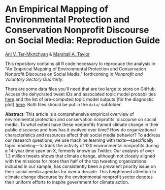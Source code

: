 # An Empirical Mapping of Environmental Protection and Conservation Nonprofit Discourse on Social Media: Reproduction Guide

[Ani V. Ter-Mkrtchyan]([https://sociology.nd.edu/people/terence-mcdonnell](https://deptofgov.nmsu.edu/facultydirectory/ani-ter-mkrtchyan.html)) & [Marshall A. Taylor](https://www.marshalltaylor.net)

This repository contains all R code necessary to reproduce the analysis in "An Empirical Mapping of Environmental Protection and Conservation Nonprofit Discourse on Social Media," forthcoming in *Nonprofit and Voluntary Sectory Quarterly*.

There are some data files you'll need that are too large to store on GitHub. Access the dehydrated tweet IDs and associated topic model probabilities [here]() and the list of pre-computed topic model outputs (for the diagnostic plot) [here](). Both files should be put in the `data/` subfolder.

**Abstract**: This article is a comprehensive empirical overview of environmental protection and conservation nonprofits’ discourse on social media. To what extent have these nonprofits framed climate change in their public discourse and how has it evolved over time? How do organizational characteristics and resources affect their social media behavior? To address our research questions, we use machine learning with texts—specifically topic modeling—to track the activity of 120 environmental nonprofits during a 14-year time span on X, formerly known as Twitter. Our analysis of over 1.3 million tweets shows that climate change, although not closely aligned with the missions for more than half of the top tweeting organizations included in our sample, has consistently been a prevalent priority issue on their social media agendas for over a decade. This heightened attention to climate change discourse by the environmental nonprofit sector denotes their uniform efforts to inspire government for climate action.
